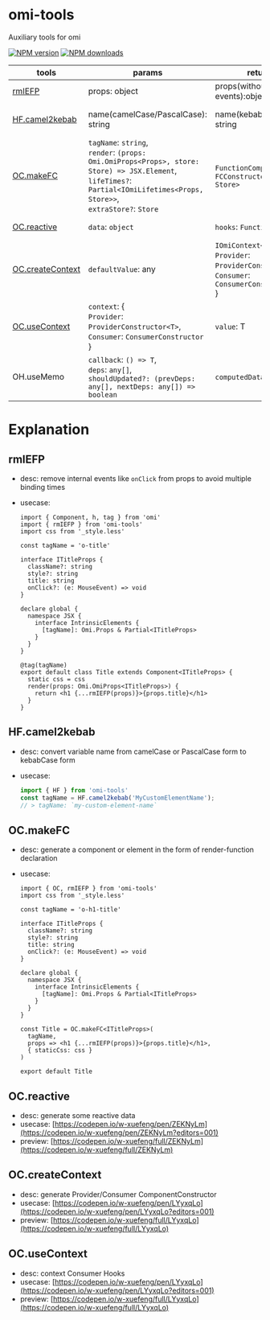 # omi-tools

Auxiliary tools for omi

[![NPM version](https://img.shields.io/npm/v/omi-tools?color=%23007acc&style=flat-square)](https://npmjs.org/package/omi-tools)
[![NPM downloads](https://img.shields.io/npm/dt/omi-tools?style=flat-square)](https://npmjs.org/package/omi-tools)

| tools                             | params                                                                                                                                                                            | returns                                                                                                 | desc                                                                       |
| --------------------------------- | --------------------------------------------------------------------------------------------------------------------------------------------------------------------------------- | ------------------------------------------------------------------------------------------------------- | -------------------------------------------------------------------------- |
| [rmIEFP](#rmIEFP)                 | props: object                                                                                                                                                                     | props(without internal events):object                                                                   | remove internal events from props                                          |
| [HF.camel2kebab](#HF.camel2kebab) | name(camelCase/PascalCase): string                                                                                                                                                | name(kebabCase): string                                                                                 | convert camelCase or PascalCase to kebabCase                               |
| [OC.makeFC](#OC.makeFC)           | `tagName`: `string`,<br>`render`: `(props: Omi.OmiProps<Props>, store: Store) => JSX.Element`,<br>`lifeTimes?`: `Partial<IOmiLifetimes<Props, Store>>`,<br>`extraStore?`: `Store` | `FunctionComponent`: `FCConstructor<Props, Store>`                                                      | generate a component or element in the form of render-function declaration |
| [OC.reactive](#OC.reactive)           | `data`: `object`                                                                                                                                                                  | `hooks`: `Function`                                                                                     | generate some reactive data                                                |
| [OC.createContext](#OC.createContext)   | `defaultValue`: any                                                                                                                                                               | `IOmiContext<T>`: {<br>`Provider`: `ProviderConstructor<T>`, <br>`Consumer`: `ConsumerConstructor`<br>} | generate Provider/Consumer ComponentConstructor                            |
| [OC.useContext](#OC.useContext)       | `context`: {<br>`Provider`: `ProviderConstructor<T>`, <br>`Consumer`: `ConsumerConstructor`<br>}                                                                                  | `value`: T                                                                                              | Context Consumer Hooks                                                     |
| OH.useMemo                        | `callback`: `() => T`,<br>`deps`: `any[]`,<br>`shouldUpdated?: (prevDeps: any[], nextDeps: any[]) => boolean`                                                                     | `computedData`: `T`                                                                                     | computed and memorize result at same dependencies                          |

# Explanation

<h2 id="rmIEFP">rmIEFP</h2>

- desc: remove internal events like `onClick` from props to avoid multiple binding times
- usecase:

  ```tsx
  import { Component, h, tag } from 'omi'
  import { rmIEFP } from 'omi-tools'
  import css from '_style.less'

  const tagName = 'o-title'

  interface ITitleProps {
    className?: string
    style?: string
    title: string
    onClick?: (e: MouseEvent) => void
  }

  declare global {
    namespace JSX {
      interface IntrinsicElements {
        [tagName]: Omi.Props & Partial<ITitleProps>
      }
    }
  }

  @tag(tagName)
  export default class Title extends Component<ITitleProps> {
    static css = css
    render(props: Omi.OmiProps<ITitleProps>) {
      return <h1 {...rmIEFP(props)}>{props.title}</h1>
    }
  }
  ```

<h2 id="HF.camel2kebab">HF.camel2kebab</h2>

- desc: convert variable name from camelCase or PascalCase form to kebabCase form
- usecase:

  ```ts
  import { HF } from 'omi-tools'
  const tagName = HF.camel2kebab('MyCustomElementName');
  // > tagName: `my-custom-element-name`
  ```

<h2 id="OC.makeFC">OC.makeFC</h2>

- desc: generate a component or element in the form of render-function declaration
- usecase:

  ```tsx
  import { OC, rmIEFP } from 'omi-tools'
  import css from '_style.less'

  const tagName = 'o-h1-title'

  interface ITitleProps {
    className?: string
    style?: string
    title: string
    onClick?: (e: MouseEvent) => void
  }

  declare global {
    namespace JSX {
      interface IntrinsicElements {
        [tagName]: Omi.Props & Partial<ITitleProps>
      }
    }
  }

  const Title = OC.makeFC<ITitleProps>(
    tagName,
    props => <h1 {...rmIEFP(props)}>{props.title}</h1>,
    { staticCss: css }
  )

  export default Title
  ```


<h2 id="OC.reactive">OC.reactive</h2>

- desc: generate some reactive data
- usecase: [https://codepen.io/w-xuefeng/pen/ZEKNyLm](https://codepen.io/w-xuefeng/pen/ZEKNyLm?editors=001)
- preview: [https://codepen.io/w-xuefeng/full/ZEKNyLm](https://codepen.io/w-xuefeng/full/ZEKNyLm)

<h2 id="OC.createContext">OC.createContext</h2>

- desc: generate Provider/Consumer ComponentConstructor
- usecase: [https://codepen.io/w-xuefeng/pen/LYyxqLo](https://codepen.io/w-xuefeng/pen/LYyxqLo?editors=001)
- preview: [https://codepen.io/w-xuefeng/full/LYyxqLo](https://codepen.io/w-xuefeng/full/LYyxqLo)

<h2 id="OC.useContext">OC.useContext</h2>

- desc: context Consumer Hooks
- usecase: [https://codepen.io/w-xuefeng/pen/LYyxqLo](https://codepen.io/w-xuefeng/pen/LYyxqLo?editors=001)
- preview: [https://codepen.io/w-xuefeng/full/LYyxqLo](https://codepen.io/w-xuefeng/full/LYyxqLo)
